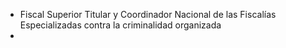 - Fiscal Superior Titular y Coordinador Nacional de las Fiscalías Especializadas contra la criminalidad organizada
-
